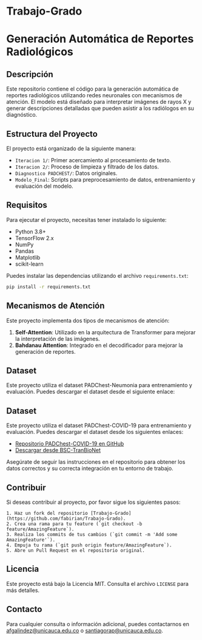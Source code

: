 # Trabajo-Grado
# Generación Automática de Reportes Radiológicos

## Descripción

Este repositorio contiene el código para la generación automática de reportes radiológicos utilizando redes neuronales con mecanismos de atención. El modelo está diseñado para interpretar imágenes de rayos X y generar descripciones detalladas que pueden asistir a los radiólogos en su diagnóstico.

## Estructura del Proyecto

El proyecto está organizado de la siguiente manera:

- `Iteracion 1/`: Primer acercamiento al procesamiento de texto.
- `Iteracion 2/`: Proceso de limpieza y filtrado de los datos.
- `Diagnostico PADCHEST/`: Datos originales.
- `Modelo_Final`: Scripts para preprocesamiento de datos, entrenamiento y evaluación del modelo.

## Requisitos

Para ejecutar el proyecto, necesitas tener instalado lo siguiente:

- Python 3.8+
- TensorFlow 2.x
- NumPy
- Pandas
- Matplotlib
- scikit-learn

Puedes instalar las dependencias utilizando el archivo `requirements.txt`:

```bash
pip install -r requirements.txt
```
## Mecanismos de Atención

Este proyecto implementa dos tipos de mecanismos de atención:

1. **Self-Attention**: Utilizado en la arquitectura de Transformer para mejorar la interpretación de las imágenes.
2. **Bahdanau Attention**: Integrado en el decodificador para mejorar la generación de reportes.

## Dataset

Este proyecto utiliza el dataset PADChest-Neumonia para entrenamiento y evaluación. Puedes descargar el dataset desde el siguiente enlace:

## Dataset

Este proyecto utiliza el dataset PADChest-COVID-19 para entrenamiento y evaluación. Puedes descargar el dataset desde los siguientes enlaces:

- [Repositorio PADChest-COVID-19 en GitHub](https://github.com/BIMCV-CSUSP/BIMCV-COVID-19/tree/master/padchest-covid#data-sources-bimcv-padchest)
- [Descargar desde BSC-TranBioNet](https://b2drop.bsc.es/index.php/s/BIMCV-PadChest)

Asegúrate de seguir las instrucciones en el repositorio para obtener los datos correctos y su correcta integración en tu entorno de trabajo.

## Contribuir

Si deseas contribuir al proyecto, por favor sigue los siguientes pasos:
```
1. Haz un fork del repositorio [Trabajo-Grado](https://github.com/fabirian/Trabajo-Grado).
2. Crea una rama para tu feature (`git checkout -b feature/AmazingFeature`).
3. Realiza los commits de tus cambios (`git commit -m 'Add some AmazingFeature'`).
4. Empuja tu rama (`git push origin feature/AmazingFeature`).
5. Abre un Pull Request en el repositorio original.
```
## Licencia

Este proyecto está bajo la Licencia MIT. Consulta el archivo `LICENSE` para más detalles.

## Contacto

Para cualquier consulta o información adicional, puedes contactarnos en
[afgalindez@unicauca.edu.co](mailto:afgalindez@unicauca.edu.co) o
[santiagorap@unicauca.edu.co](mailto:santiagorap@unicauca.edu.com).

